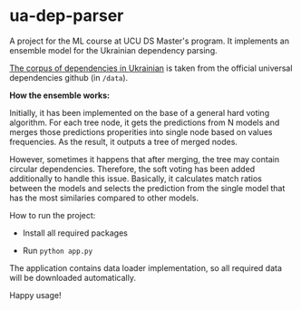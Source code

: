 # ua-dep-parser
A project for the ML course at UCU DS Master's program. It implements an ensemble model for the Ukrainian dependency parsing.

[The corpus of dependencies in Ukrainian](https://github.com/UniversalDependencies/UD_Ukrainian-IU) is taken from the official universal dependencies github (in `/data`).
 

**How the ensemble works:**

Initially, it has been implemented on the base of a general hard voting algorithm. For each tree node, it gets the predictions from N models and merges those predictions properities into single node based on values frequencies. As the result, it outputs a tree of merged nodes.

However, sometimes it happens that after merging, the tree may contain circular dependencies. Therefore, the soft voting has been added additionally to handle this issue.  Basically, it calculates match ratios between the models and selects the prediction from the single model that has the most similaries compared to other models.

How to run the project:

- Install all required packages

- Run `python app.py`

The application contains data loader implementation, so all required data will be downloaded automatically.

Happy usage!
